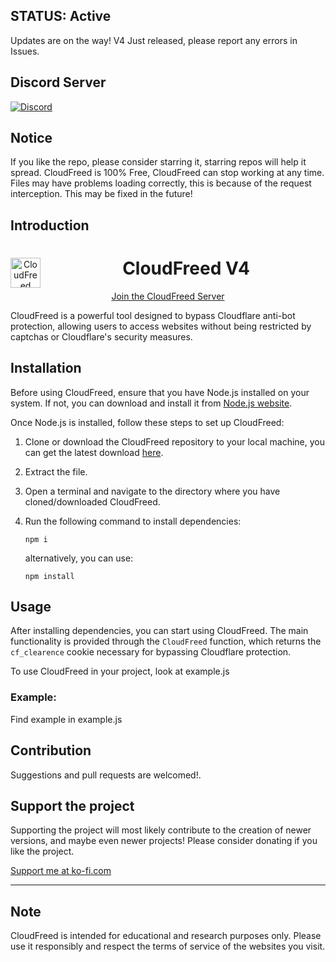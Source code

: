 ## STATUS: Active

Updates are on the way!
V4 Just released, please report any errors in Issues.

## Discord Server

[![Discord](https://img.shields.io/discord/1219437599740002445.svg?label=Discord&logo=discord&colorB=7289DA)](https://discord.gg/5ncqYYQTPN)

## Notice

If you like the repo, please consider starring it, starring repos will help it spread.
CloudFreed is 100% Free, CloudFreed can stop working at any time.
Files may have problems loading correctly, this is because of the request interception. This may be fixed in the future!

## Introduction

<div style="text-align:center;">
  <img src="html/CloudFreed.png" alt="CloudFreed Logo" width="48" style="float:left; margin-right:10px;">
  <h1>CloudFreed V4</h1>

[Join the CloudFreed Server](https://discord.gg/8F852cXVbX)

</div>

CloudFreed is a powerful tool designed to bypass Cloudflare anti-bot protection, allowing users to access websites without being restricted by captchas or Cloudflare's security measures.

## Installation

Before using CloudFreed, ensure that you have Node.js installed on your system. If not, you can download and install it from [Node.js website](https://nodejs.org/).

Once Node.js is installed, follow these steps to set up CloudFreed:

1. Clone or download the CloudFreed repository to your local machine, you can get the latest download [here](https://github.com/Akmal-CloudFreed/CloudFreed-CloudFlare-bypass/archive/refs/heads/main.zip).
2. Extract the file.
3. Open a terminal and navigate to the directory where you have cloned/downloaded CloudFreed.
4. Run the following command to install dependencies:

   ```
   npm i
   ```

   alternatively, you can use:

   ```
   npm install
   ```

## Usage

After installing dependencies, you can start using CloudFreed. The main functionality is provided through the `CloudFreed` function, which returns the `cf_clearence` cookie necessary for bypassing Cloudflare protection.

To use CloudFreed in your project, look at example.js

### Example:

Find example in example.js

## Contribution

Suggestions and pull requests are welcomed!.

## Support the project

Supporting the project will most likely contribute to the creation of newer versions, and maybe even newer projects!
Please consider donating if you like the project.

[Support me at ko-fi.com](https://ko-fi.com/akmal2)

---

## Note

CloudFreed is intended for educational and research purposes only. Please use it responsibly and respect the terms of service of the websites you visit.
